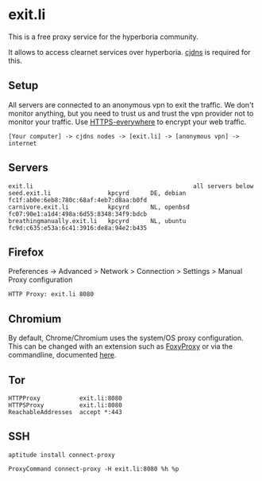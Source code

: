 exit.li
=======

This is a free proxy service for the hyperboria community.

It allows to access clearnet services over hyperboria. [cjdns](1) is required for this.

[1]: https://github.com/cjdelisle/cjdns

Setup
-----

All servers are connected to an anonymous vpn to exit the traffic. We don't monitor anything, but you need to trust us and trust the vpn provider not to monitor your traffic. Use [HTTPS-everywhere](1) to encrypt your web traffic.


	[Your computer] -> cjdns nodes -> [exit.li] -> [anonymous vpn] -> internet


[1]: https://www.eff.org/Https-everywhere

Servers
-------

	exit.li                                             all servers below
	seed.exit.li                kpcyrd      DE, debian  fc1f:ab0e:6eb8:780c:68af:4eb7:d8aa:b0fd
	carnivore.exit.li           kpcyrd      NL, openbsd fc07:90e1:a1d4:498a:6d55:8348:34f9:bdcb
	breathingmanually.exit.li   kpcyrd      NL, ubuntu  fc9d:c635:e53a:6c41:3916:de8a:94e2:b435

Firefox
-------

Preferences -> Advanced > Network > Connection > Settings > Manual Proxy configuration

	HTTP Proxy:	exit.li	8080

Chromium
--------

By default, Chrome/Chromium uses the system/OS proxy configuration. This can be changed with an extension such as [FoxyProxy](https://chrome.google.com/webstore/detail/foxyproxy-standard/gcknhkkoolaabfmlnjonogaaifnjlfnp?hl=en) or via the commandline, documented [here](http://www.chromium.org/developers/design-documents/network-settings).

Tor
---

    HTTPProxy           exit.li:8080
    HTTPSProxy          exit.li:8080
    ReachableAddresses  accept *:443

SSH
---

    aptitude install connect-proxy

    ProxyCommand connect-proxy -H exit.li:8080 %h %p

